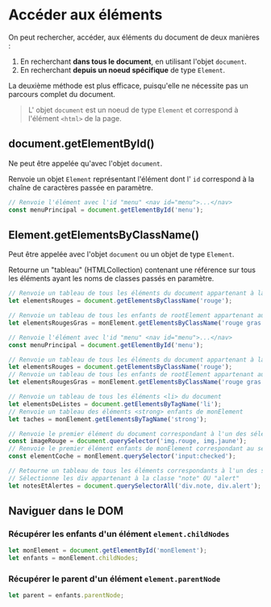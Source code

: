 # Accéder aux éléments



On peut rechercher, accéder, aux éléments du document de deux manières :

1. En recherchant **dans tous le document**, en utilisant l'objet `document`.
2. En recherchant **depuis un noeud spécifique** de type `Element`.

La deuxième méthode est plus efficace, puisqu'elle ne nécessite pas un parcours complet du document.

> L' objet `document` est un noeud de type `Element` et correspond à l'élément `<html>` de la page.



## document.getElementById() 

Ne peut être appelée qu'avec l'objet `document`.

Renvoie un objet `Element` représentant l'élément dont l' `id` correspond à la chaîne de caractères passée en paramètre.

```javascript
// Renvoie l'élément avec l'id "menu" <nav id="menu">...</nav>
const menuPrincipal = document.getElementById('menu');
```



## Element.getElementsByClassName()

Peut être appelée avec l'objet `document` ou un objet de type `Element`.

Retourne un "tableau" (HTMLCollection) contenant une référence sur tous les éléments ayant les noms de classes passés en paramètre.

```javascript
// Renvoie un tableau de tous les éléments du document appartenant à la classe rouge
let elementsRouges = document.getElementsByClassName('rouge');

// Renvoie un tableau de tous les enfants de rootElement appartenant aux classes rouge ET gras
let elementsRougesGras = monElement.getElementsByClassName('rouge gras'); 
```





```javascript
// Renvoie l'élément avec l'id "menu" <nav id="menu">...</nav>
const menuPrincipal = document.getElementById('menu');

// Renvoie un tableau de tous les éléments du document appartenant à la classe rouge
let elementsRouges = document.getElementsByClassName('rouge');
// Renvoie un tableau de tous les enfants de rootElement appartenant aux classes rouge ET gras
let elementsRougesGras = monElement.getElementsByClassName('rouge gras'); 

// Renvoie un tableau de tous les éléments <li> du document
let elementsDeListes = document.getElementsByTagName('li');
// Renvoie un tableau des éléments <strong> enfants de monElement
let taches = monElement.getElementsByTagName('strong');

// Renvoie le premier élément du document correspondant à l'un des sélecteur CSS 'img.rouge, img-jaune' (images appartenant à la classe rouge OU jaune)
const imageRouge = document.querySelector('img.rouge, img.jaune');
// Renvoie le premier élément enfants de monElement correspondant au sélecteur CSS 'input:checked' (checkboxes ou radios cochés)
const elementCoche = monElement.querySelector('input:checked');

// Retourne un tableau de tous les éléments correspondants à l'un des sélecteurs CSS
// Sélectionne les div appartenant à la classe "note" OU "alert"
let notesEtAlertes = document.querySelectorAll('div.note, div.alert');
```

## Naviguer dans le DOM

### Récupérer les enfants d'un élément `element.childNodes`

```javascript
let monElement = document.getElementById('monElement');
let enfants = monElement.childNodes;
```

### Récupérer le parent d'un élément  `element.parentNode`

```javascript
let parent = enfants.parentNode;
```

